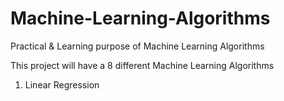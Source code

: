# Machine-Learning-Algorithms
Practical &amp; Learning purpose of Machine Learning Algorithms

This project will have a 8 different Machine Learning Algorithms

1) Linear Regression
